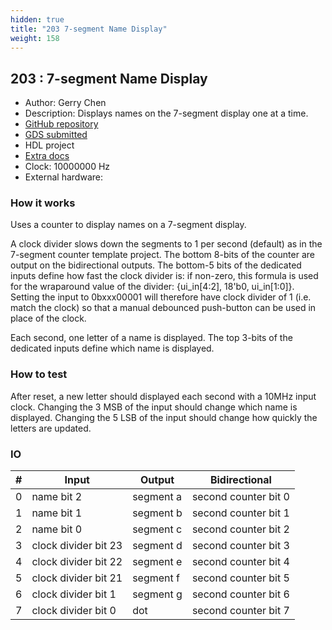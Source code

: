 ```yaml
---
hidden: true
title: "203 7-segment Name Display"
weight: 158
---
```


## 203 : 7-segment Name Display

* Author: Gerry Chen
* Description: Displays names on the 7-segment display one at a time.
* [GitHub repository](https://github.com/gchenfc/Gerrys-Custom-ASIC-tt05)
* [GDS submitted](https://github.com/gchenfc/Gerrys-Custom-ASIC-tt05/actions/runs/6686315331)
* HDL project
* [Extra docs](https://github.com/gchenfc/Gerrys-Custom-ASIC-tt05)
* Clock: 10000000 Hz
* External hardware: 



### How it works

Uses a counter to display names on a 7-segment display.

A clock divider slows down the segments to 1 per second (default) as in the 7-segment counter template project.  The bottom 8-bits of the counter are output on the bidirectional outputs.
The bottom-5 bits of the dedicated inputs define how fast the clock divider is: if non-zero, this formula is used for the wraparound value of the divider: {ui_in[4:2], 18'b0, ui_in[1:0]}.
Setting the input to 0bxxx00001 will therefore have clock divider of 1 (i.e. match the clock) so that a manual debounced push-button can be used in place of the clock.

Each second, one letter of a name is displayed.  The top 3-bits of the dedicated inputs define which name is displayed.


### How to test

After reset, a new letter should displayed each second with a 10MHz input clock.
Changing the 3 MSB of the input should change which name is displayed.
Changing the 5 LSB of the input should change how quickly the letters are updated.


### IO

| # | Input        | Output       | Bidirectional      |
|---|--------------|--------------| -------------------|
| 0 | name bit 2  | segment a | second counter bit 0 |
| 1 | name bit 1  | segment b | second counter bit 1 |
| 2 | name bit 0  | segment c | second counter bit 2 |
| 3 | clock divider bit 23  | segment d | second counter bit 3 |
| 4 | clock divider bit 22  | segment e | second counter bit 4 |
| 5 | clock divider bit 21  | segment f | second counter bit 5 |
| 6 | clock divider bit 1  | segment g | second counter bit 6 |
| 7 | clock divider bit 0  | dot | second counter bit 7 |
